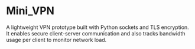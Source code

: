 # Mini_VPN
A lightweight VPN prototype built with Python sockets and TLS encryption. It enables secure client-server communication and also tracks bandwidth usage per client to monitor network load.

